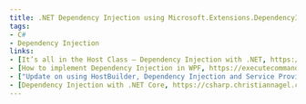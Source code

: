 ```yaml
---
title: .NET Dependency Injection using Microsoft.Extensions.DependencyInjection
tags:
- C#
- Dependency Injection
links:
- [It’s all in the Host Class – Dependency Injection with .NET, https://csharp.christiannagel.com/2020/05/15/dependencyinjection-2/]
- [How to implement Dependency Injection in WPF, https://executecommands.com/dependency-injection-in-wpf-net-core-csharp/]
- ["Update on using HostBuilder, Dependency Injection and Service Provider with .NET Core 3.0 WPF applications", https://marcominerva.wordpress.com/2019/11/07/update-on-using-hostbuilder-dependency-injection-and-service-provider-with-net-core-3-0-wpf-applications/]
- [Dependency Injection with .NET Core, https://csharp.christiannagel.com/2016/06/04/dependencyinjection/#:~:text=%20Microsoft.Extensions.DependencyInjection%20is%20a%20framework%20that%20is%20an,this%20new%20framework%20using%20a%20simple%20console%20application.]
---
```

